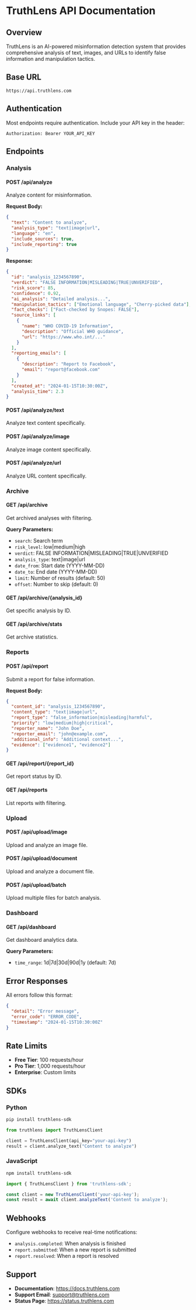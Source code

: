 # TruthLens API Documentation

## Overview

TruthLens is an AI-powered misinformation detection system that provides comprehensive analysis of text, images, and URLs to identify false information and manipulation tactics.

## Base URL

```
https://api.truthlens.com
```

## Authentication

Most endpoints require authentication. Include your API key in the header:

```
Authorization: Bearer YOUR_API_KEY
```

## Endpoints

### Analysis

#### POST /api/analyze

Analyze content for misinformation.

**Request Body:**
```json
{
  "text": "Content to analyze",
  "analysis_type": "text|image|url",
  "language": "en",
  "include_sources": true,
  "include_reporting": true
}
```

**Response:**
```json
{
  "id": "analysis_1234567890",
  "verdict": "FALSE INFORMATION|MISLEADING|TRUE|UNVERIFIED",
  "risk_score": 85,
  "confidence": 0.92,
  "ai_analysis": "Detailed analysis...",
  "manipulation_tactics": ["Emotional language", "Cherry-picked data"],
  "fact_checks": ["Fact-checked by Snopes: FALSE"],
  "source_links": [
    {
      "name": "WHO COVID-19 Information",
      "description": "Official WHO guidance",
      "url": "https://www.who.int/..."
    }
  ],
  "reporting_emails": [
    {
      "description": "Report to Facebook",
      "email": "report@facebook.com"
    }
  ],
  "created_at": "2024-01-15T10:30:00Z",
  "analysis_time": 2.3
}
```

#### POST /api/analyze/text

Analyze text content specifically.

#### POST /api/analyze/image

Analyze image content specifically.

#### POST /api/analyze/url

Analyze URL content specifically.

### Archive

#### GET /api/archive

Get archived analyses with filtering.

**Query Parameters:**
- `search`: Search term
- `risk_level`: low|medium|high
- `verdict`: FALSE INFORMATION|MISLEADING|TRUE|UNVERIFIED
- `analysis_type`: text|image|url
- `date_from`: Start date (YYYY-MM-DD)
- `date_to`: End date (YYYY-MM-DD)
- `limit`: Number of results (default: 50)
- `offset`: Number to skip (default: 0)

#### GET /api/archive/{analysis_id}

Get specific analysis by ID.

#### GET /api/archive/stats

Get archive statistics.

### Reports

#### POST /api/report

Submit a report for false information.

**Request Body:**
```json
{
  "content_id": "analysis_1234567890",
  "content_type": "text|image|url",
  "report_type": "false_information|misleading|harmful",
  "priority": "low|medium|high|critical",
  "reporter_name": "John Doe",
  "reporter_email": "john@example.com",
  "additional_info": "Additional context...",
  "evidence": ["evidence1", "evidence2"]
}
```

#### GET /api/report/{report_id}

Get report status by ID.

#### GET /api/reports

List reports with filtering.

### Upload

#### POST /api/upload/image

Upload and analyze an image file.

#### POST /api/upload/document

Upload and analyze a document file.

#### POST /api/upload/batch

Upload multiple files for batch analysis.

### Dashboard

#### GET /api/dashboard

Get dashboard analytics data.

**Query Parameters:**
- `time_range`: 1d|7d|30d|90d|1y (default: 7d)

## Error Responses

All errors follow this format:

```json
{
  "detail": "Error message",
  "error_code": "ERROR_CODE",
  "timestamp": "2024-01-15T10:30:00Z"
}
```

## Rate Limits

- **Free Tier**: 100 requests/hour
- **Pro Tier**: 1,000 requests/hour
- **Enterprise**: Custom limits

## SDKs

### Python
```bash
pip install truthlens-sdk
```

```python
from truthlens import TruthLensClient

client = TruthLensClient(api_key="your-api-key")
result = client.analyze_text("Content to analyze")
```

### JavaScript
```bash
npm install truthlens-sdk
```

```javascript
import { TruthLensClient } from 'truthlens-sdk';

const client = new TruthLensClient('your-api-key');
const result = await client.analyzeText('Content to analyze');
```

## Webhooks

Configure webhooks to receive real-time notifications:

- `analysis.completed`: When analysis is finished
- `report.submitted`: When a new report is submitted
- `report.resolved`: When a report is resolved

## Support

- **Documentation**: https://docs.truthlens.com
- **Support Email**: support@truthlens.com
- **Status Page**: https://status.truthlens.com
